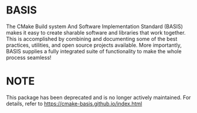 # BASIS

The CMake Build system And Software Implementation Standard (BASIS) makes it easy to create sharable software and libraries that work together. This is accomplished by combining and documenting some of the best practices, utilities, and open source projects available. More importantly, BASIS supplies a fully integrated suite of functionality to make the whole process seamless!

# NOTE

This package has been deprecated and is no longer actively maintained. For details, refer to https://cmake-basis.github.io/index.html 